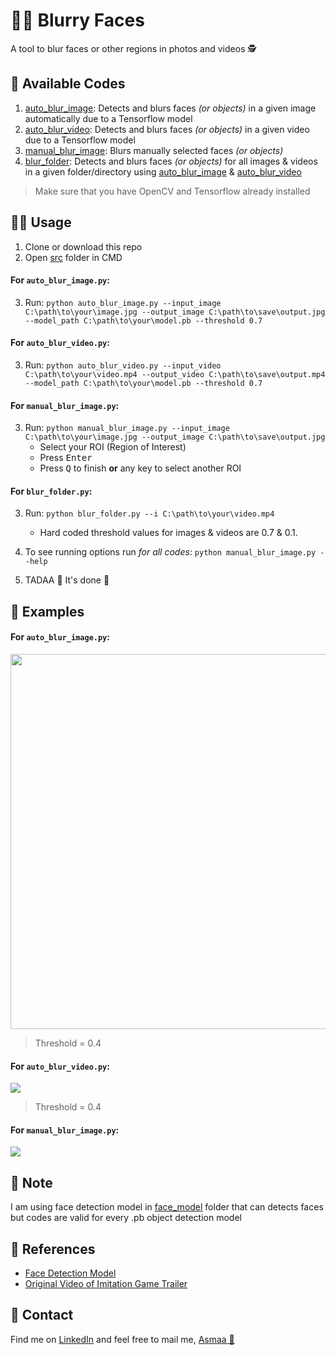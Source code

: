 # 🕵️‍♀️ Blurry Faces
A tool to blur faces or other regions in photos and videos 🕵️‍

## 🙌 Available Codes
1. [auto_blur_image](./src/auto_blur_image.py): Detects and blurs faces _(or objects)_ in a given image automatically due to a Tensorflow model
2. [auto_blur_video](./src/auto_blur_video.py): Detects and blurs faces _(or objects)_ in a given video due to a Tensorflow model
3. [manual_blur_image](./src/manual_blur_image.py): Blurs manually selected faces _(or objects)_
4. [blur_folder](./src/blur_folder.py): Detects and blurs faces _(or objects)_  for all images & videos in a given folder/directory using [auto_blur_image](./src/auto_blur_image.py) & [auto_blur_video](./src/auto_blur_video.py)

> Make sure that you have OpenCV and Tensorflow already installed

## 🔧🔩 Usage 
1. Clone or download this repo
2. Open [src](/src) folder in CMD

#### For `auto_blur_image.py`:
3. Run:
   `python auto_blur_image.py --input_image C:\path\to\your\image.jpg --output_image C:\path\to\save\output.jpg  --model_path C:\path\to\your\model.pb --threshold 0.7`

#### For `auto_blur_video.py`:
3. Run:
   `python auto_blur_video.py --input_video C:\path\to\your\video.mp4 --output_video C:\path\to\save\output.mp4 --model_path C:\path\to\your\model.pb --threshold 0.7`

#### For `manual_blur_image.py`:
3. Run:
   `python manual_blur_image.py --input_image C:\path\to\your\image.jpg --output_image C:\path\to\save\output.jpg`
    * Select your ROI (Region of Interest)
    * Press <kbd>Enter</kbd>
    * Press <kbd>Q</kbd> to finish **or** any key to select another ROI
    
#### For `blur_folder.py`:
3. Run:
    `python blur_folder.py --i C:\path\to\your\video.mp4`
    * Hard coded threshold values for images & videos are 0.7 & 0.1.

4. To see running options run _for all codes_:
   `python manual_blur_image.py --help`

5. TADAA 🎉 It's done 🤗

## 🤗 Examples

#### For `auto_blur_image.py`:
<img src="./outputs/auto_blur_image.jpg" width="600"  />

> Threshold = 0.4

#### For `auto_blur_video.py`:
![](./outputs/auto_blur_video.gif)

> Threshold = 0.4

#### For `manual_blur_image.py`:
![](./outputs/manual_blur_image.gif)

## 📍 Note
I am using face detection model in [face_model](./face_model) folder that can detects faces but codes are valid for every .pb object detection model

## 🐾 References 
* [Face Detection Model](https://github.com/yeephycho/tensorflow-face-detection)
* [Original Video of Imitation Game Trailer](https://www.youtube.com/watch?v=j2jRs4EAvWM)

## 💼 Contact
Find me on [LinkedIn](https://www.linkedin.com/in/asmaamirkhan/) and feel free to mail me, [Asmaa 🦋](mailto:asmaamirkhan.am@gmail.com)
